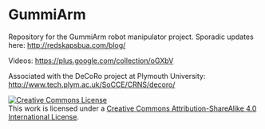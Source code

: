 # GummiArm
Repository for the GummiArm robot manipulator project. Sporadic updates here: http://redskapsbua.com/blog/

Videos: https://plus.google.com/collection/oGXbV

Associated with the DeCoRo project at Plymouth University: http://www.tech.plym.ac.uk/SoCCE/CRNS/decoro/

<a rel="license" href="http://creativecommons.org/licenses/by-sa/4.0/"><img alt="Creative Commons License" style="border-width:0" src="https://i.creativecommons.org/l/by-sa/4.0/88x31.png" /></a><br />This work is licensed under a <a rel="license" href="http://creativecommons.org/licenses/by-sa/4.0/">Creative Commons Attribution-ShareAlike 4.0 International License</a>.
